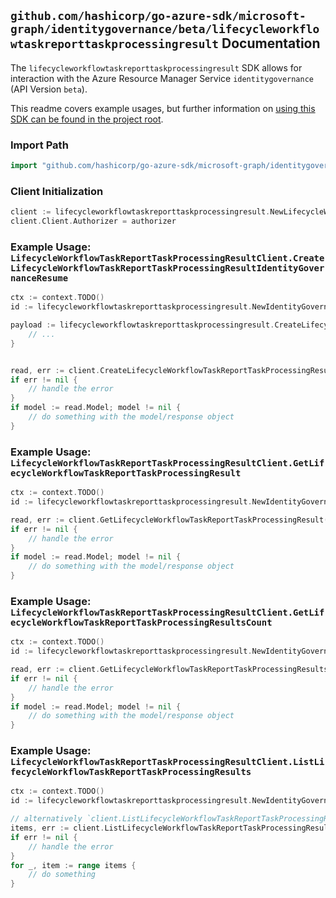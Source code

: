 
## `github.com/hashicorp/go-azure-sdk/microsoft-graph/identitygovernance/beta/lifecycleworkflowtaskreporttaskprocessingresult` Documentation

The `lifecycleworkflowtaskreporttaskprocessingresult` SDK allows for interaction with the Azure Resource Manager Service `identitygovernance` (API Version `beta`).

This readme covers example usages, but further information on [using this SDK can be found in the project root](https://github.com/hashicorp/go-azure-sdk/tree/main/docs).

### Import Path

```go
import "github.com/hashicorp/go-azure-sdk/microsoft-graph/identitygovernance/beta/lifecycleworkflowtaskreporttaskprocessingresult"
```


### Client Initialization

```go
client := lifecycleworkflowtaskreporttaskprocessingresult.NewLifecycleWorkflowTaskReportTaskProcessingResultClientWithBaseURI("https://management.azure.com")
client.Client.Authorizer = authorizer
```


### Example Usage: `LifecycleWorkflowTaskReportTaskProcessingResultClient.CreateLifecycleWorkflowTaskReportTaskProcessingResultIdentityGovernanceResume`

```go
ctx := context.TODO()
id := lifecycleworkflowtaskreporttaskprocessingresult.NewIdentityGovernanceLifecycleWorkflowWorkflowIdTaskReportIdTaskProcessingResultID("workflowIdValue", "taskReportIdValue", "taskProcessingResultIdValue")

payload := lifecycleworkflowtaskreporttaskprocessingresult.CreateLifecycleWorkflowTaskReportTaskProcessingResultIdentityGovernanceResumeRequest{
	// ...
}


read, err := client.CreateLifecycleWorkflowTaskReportTaskProcessingResultIdentityGovernanceResume(ctx, id, payload)
if err != nil {
	// handle the error
}
if model := read.Model; model != nil {
	// do something with the model/response object
}
```


### Example Usage: `LifecycleWorkflowTaskReportTaskProcessingResultClient.GetLifecycleWorkflowTaskReportTaskProcessingResult`

```go
ctx := context.TODO()
id := lifecycleworkflowtaskreporttaskprocessingresult.NewIdentityGovernanceLifecycleWorkflowWorkflowIdTaskReportIdTaskProcessingResultID("workflowIdValue", "taskReportIdValue", "taskProcessingResultIdValue")

read, err := client.GetLifecycleWorkflowTaskReportTaskProcessingResult(ctx, id, lifecycleworkflowtaskreporttaskprocessingresult.DefaultGetLifecycleWorkflowTaskReportTaskProcessingResultOperationOptions())
if err != nil {
	// handle the error
}
if model := read.Model; model != nil {
	// do something with the model/response object
}
```


### Example Usage: `LifecycleWorkflowTaskReportTaskProcessingResultClient.GetLifecycleWorkflowTaskReportTaskProcessingResultsCount`

```go
ctx := context.TODO()
id := lifecycleworkflowtaskreporttaskprocessingresult.NewIdentityGovernanceLifecycleWorkflowWorkflowIdTaskReportID("workflowIdValue", "taskReportIdValue")

read, err := client.GetLifecycleWorkflowTaskReportTaskProcessingResultsCount(ctx, id, lifecycleworkflowtaskreporttaskprocessingresult.DefaultGetLifecycleWorkflowTaskReportTaskProcessingResultsCountOperationOptions())
if err != nil {
	// handle the error
}
if model := read.Model; model != nil {
	// do something with the model/response object
}
```


### Example Usage: `LifecycleWorkflowTaskReportTaskProcessingResultClient.ListLifecycleWorkflowTaskReportTaskProcessingResults`

```go
ctx := context.TODO()
id := lifecycleworkflowtaskreporttaskprocessingresult.NewIdentityGovernanceLifecycleWorkflowWorkflowIdTaskReportID("workflowIdValue", "taskReportIdValue")

// alternatively `client.ListLifecycleWorkflowTaskReportTaskProcessingResults(ctx, id, lifecycleworkflowtaskreporttaskprocessingresult.DefaultListLifecycleWorkflowTaskReportTaskProcessingResultsOperationOptions())` can be used to do batched pagination
items, err := client.ListLifecycleWorkflowTaskReportTaskProcessingResultsComplete(ctx, id, lifecycleworkflowtaskreporttaskprocessingresult.DefaultListLifecycleWorkflowTaskReportTaskProcessingResultsOperationOptions())
if err != nil {
	// handle the error
}
for _, item := range items {
	// do something
}
```
